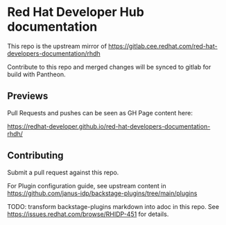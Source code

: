 # Red Hat Developer Hub documentation

This repo is the upstream mirror of https://gitlab.cee.redhat.com/red-hat-developers-documentation/rhdh

Contribute to this repo and merged changes will be synced to gitlab for build with Pantheon.

## Previews

Pull Requests and pushes can be seen as GH Page content here: 

https://redhat-developer.github.io/red-hat-developers-documentation-rhdh/

## Contributing

Submit a pull request against this repo.

For Plugin configuration guide, see upstream content in https://github.com/janus-idp/backstage-plugins/tree/main/plugins

TODO: transform backstage-plugins markdown into adoc in this repo. See https://issues.redhat.com/browse/RHIDP-451 for details. 
